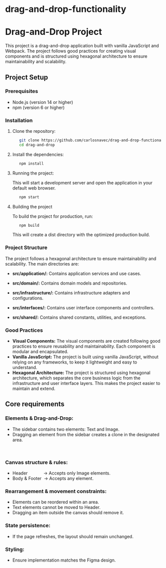 # drag-and-drop-functionality

# Drag-and-Drop Project

This project is a drag-and-drop application built with vanilla JavaScript and Webpack. The project follows good practices for creating visual components and is structured using hexagonal architecture to ensure maintainability and scalability.

## Project Setup

### Prerequisites

- Node.js (version 14 or higher)
- npm (version 6 or higher)

### Installation

1. Clone the repository:

   ```bash
      git clone https://github.com/carlosnavec/drag-and-drop-functionality.git
      cd drag-and-drop
   ```

2. Install the dependencies:

   ```bash
      npm install
   ```

3. Running the project:

   This will start a development server and open the application in your default web browser.

   ```bash
      npm start
   ```

4. Building the project

   To build the project for production, run:

   ```bash
      npm build
   ```

   This will create a dist directory with the optimized production build.

### Project Structure

The project follows a hexagonal architecture to ensure maintainability and scalability. The main directories are:

- **src/application/:** Contains application services and use cases.

- **src/domain/:** Contains domain models and repositories.

- **src/infrastructure/:** Contains infrastructure adapters and configurations.

- **src/interfaces/:** Contains user interface components and controllers.

- **src/shared/:** Contains shared constants, utilities, and exceptions.

### Good Practices

- **Visual Components:** The visual components are created following good practices to ensure reusability and maintainability. Each component is modular and encapsulated.
- **Vanilla JavaScript:** The project is built using vanilla JavaScript, without relying on any frameworks, to keep it lightweight and easy to understand.
- **Hexagonal Architecture:** The project is structured using hexagonal architecture, which separates the core business logic from the infrastructure and user interface layers. This makes the project easier to maintain and extend.

## Core requirements 

### Elements & Drag-and-Drop: 

- The sidebar contains two elements: Text and Image. 
- Dragging an element from the sidebar creates a clone in the designated area.

 

### Canvas structure & rules: 

- Header             → Accepts only Image elements. 
- Body & Footer  → Accepts any element. 

### Rearrangement & movement constraints: 

- Elements can be reordered within an area. 
- Text elements cannot be moved to Header. 
- Dragging an item outside the canvas should remove it. 

### State persistence: 

- If the page refreshes, the layout should remain unchanged. 

### Styling: 

- Ensure implementation matches the Figma design. 
